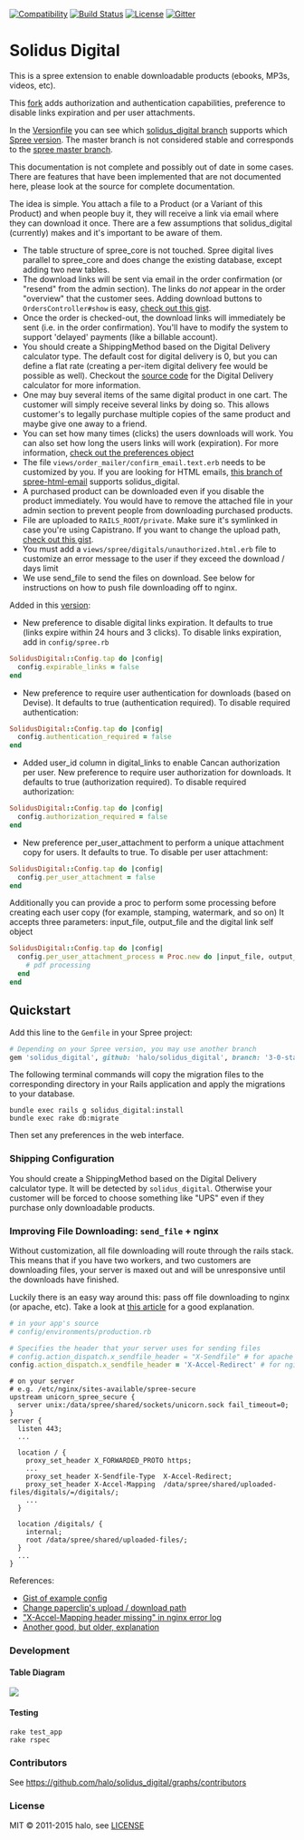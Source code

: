 [![Compatibility](https://img.shields.io/badge/spree%20compatibility-3.0-pink.svg)](https://github.com/spree-contrib/solidus_digital/blob/master/Versionfile)
[![Build Status](https://travis-ci.org/spree-contrib/solidus_digital.png?branch=master)](https://travis-ci.org/spree-contrib/solidus_digital)
[![License](https://img.shields.io/badge/license-MIT-blue.svg)](http://github.com/spree-contrib/solidus_digital/blob/master/LICENSE.md)
[![Gitter](https://badges.gitter.im/Join%20Chat.svg)](https://gitter.im/spree-contrib/solidus_digital)

# Solidus Digital

This is a spree extension to enable downloadable products (ebooks, MP3s, videos, etc).

This [fork](https://github.com/taniarv/solidus_digital) adds authorization and authentication capabilities, preference to disable links expiration and per user attachments.

In the [Versionfile](https://github.com/spree-contrib/solidus_digital/blob/master/Versionfile) you can see which
[solidus_digital branch](https://github.com/spree-contrib/solidus_digital/branches/all?query=stable) supports which
[Spree version](https://github.com/spree/spree/branches/all?query=stable).
The master branch is not considered stable and corresponds to the [spree master branch](https://github.com/spree/spree).

This documentation is not complete and possibly out of date in some cases.
There are features that have been implemented that are not documented here, please look at the source for complete documentation.

The idea is simple.
You attach a file to a Product (or a Variant of this Product) and when people buy it, they will receive a link via email where they can download it once.
There are a few assumptions that solidus_digital (currently) makes and it's important to be aware of them.

* The table structure of spree_core is not touched.
  Spree digital lives parallel to spree_core and does change the existing database, except adding two new tables.
* The download links will be sent via email in the order confirmation (or "resend" from the admin section).
  The links do *not* appear in the order "overview" that the customer sees.
  Adding download buttons to `OrdersController#show` is easy, [check out this gist](https://gist.github.com/3187793#file_add_solidus_digital_buttons_to_invoice.rb).
* Once the order is checked-out, the download links will immediately be sent (i.e. in the order confirmation).
  You'll have to modify the system to support 'delayed' payments (like a billable account).
* You should create a ShippingMethod based on the Digital Delivery calculator type.
  The default cost for digital delivery is 0, but you can define a flat rate (creating a per-item digital delivery fee would be possible as well).
  Checkout the [source code](https://github.com/halo/solidus_digital/blob/master/app/models/spree/calculator/digital_delivery.rb) for the Digital Delivery calculator for more information.
* One may buy several items of the same digital product in one cart.
  The customer will simply receive several links by doing so.
  This allows customer's to legally purchase multiple copies of the same product and maybe give one away to a friend.
* You can set how many times (clicks) the users downloads will work.
  You can also set how long the users links will work (expiration).
  For more information, [check out the preferences object](https://github.com/halo/solidus_digital/blob/master/lib/spree/solidus_digital_configuration.rb)
* The file `views/order_mailer/confirm_email.text.erb` needs to be customized by you.
  If you are looking for HTML emails, [this branch of spree-html-email](http://github.com/iloveitaly/spree-html-email) supports solidus_digital.
* A purchased product can be downloaded even if you disable the product immediately.
  You would have to remove the attached file in your admin section to prevent people from downloading purchased products.
* File are uploaded to `RAILS_ROOT/private`.
  Make sure it's symlinked in case you're using Capistrano.
  If you want to change the upload path, [check out this gist](https://gist.github.com/3187793#file_solidus_digital_path_change_decorator.rb).
* You must add a `views/spree/digitals/unauthorized.html.erb` file to customize an error message to the user if they exceed the download / days limit
* We use send_file to send the files on download.
  See below for instructions on how to push file downloading off to nginx.

Added in this [version](https://github.com/taniarv/solidus_digital):

* New preference to disable digital links expiration. It defaults to true (links expire within 24 hours and 3 clicks). To disable links expiration, add in `config/spree.rb`

```ruby
SolidusDigital::Config.tap do |config|
  config.expirable_links = false
end
```

* New preference to require user authentication for downloads (based on Devise). It defaults to true (authentication required). To disable required authentication: 

```ruby
SolidusDigital::Config.tap do |config|
  config.authentication_required = false
end
```

* Added user_id column in digital_links to enable Cancan authorization per user. New preference to require user authorization for downloads. It defaults to true (authorization required). To disable required authorization: 

```ruby
SolidusDigital::Config.tap do |config|
  config.authorization_required = false
end
```

* New preference per_user_attachment to perform a unique attachment copy for users. It defaults to true. To disable per user attachment: 

```ruby
SolidusDigital::Config.tap do |config|
  config.per_user_attachment = false
end
```

Additionally you can provide a proc to perform some processing before creating each user copy (for example, stamping, watermark, and so on)
It accepts three parameters: input_file, output_file and the digital link self object

```ruby
SolidusDigital::Config.tap do |config|
  config.per_user_attachment_process = Proc.new do |input_file, output_file, digital_link|
    # pdf processing
  end
end
```


## Quickstart

Add this line to the `Gemfile` in your Spree project:

```ruby
# Depending on your Spree version, you may use another branch
gem 'solidus_digital', github: 'halo/solidus_digital', branch: '3-0-stable'
```

The following terminal commands will copy the migration files to the corresponding directory in your Rails application and apply the migrations to your database.

```shell
bundle exec rails g solidus_digital:install
bundle exec rake db:migrate
```

Then set any preferences in the web interface.

### Shipping Configuration

You should create a ShippingMethod based on the Digital Delivery calculator type.
It will be detected by `solidus_digital`.
Otherwise your customer will be forced to choose something like "UPS" even if they purchase only downloadable products.

### Improving File Downloading: `send_file` + nginx

Without customization, all file downloading will route through the rails stack.
This means that if you have two workers, and two customers are downloading files, your server is maxed out and will be unresponsive until the downloads have finished.

Luckily there is an easy way around this:
pass off file downloading to nginx (or apache, etc).
Take a look at [this article](http://blog.kiskolabs.com/post/637725747/nginx-rails-send-file) for a good explanation.

```ruby
# in your app's source
# config/environments/production.rb

# Specifies the header that your server uses for sending files
# config.action_dispatch.x_sendfile_header = "X-Sendfile" # for apache
config.action_dispatch.x_sendfile_header = 'X-Accel-Redirect' # for nginx
```

```nginx
# on your server
# e.g. /etc/nginx/sites-available/spree-secure
upstream unicorn_spree_secure {
  server unix:/data/spree/shared/sockets/unicorn.sock fail_timeout=0;
}
server {
  listen 443;
  ...

  location / {
    proxy_set_header X_FORWARDED_PROTO https;
    ...
    proxy_set_header X-Sendfile-Type  X-Accel-Redirect;
    proxy_set_header X-Accel-Mapping  /data/spree/shared/uploaded-files/digitals/=/digitals/;
    ...
  }

  location /digitals/ {
    internal;
    root /data/spree/shared/uploaded-files/;
  }
  ...
}
```

References:

* [Gist of example config](https://gist.github.com/416004)
* [Change paperclip's upload / download path](https://gist.github.com/3187793#file_solidus_digital_path_change_decorator.rb)
* ["X-Accel-Mapping header missing" in nginx error log](http://stackoverflow.com/questions/6237016/message-x-accel-mapping-header-missing-in-nginx-error-log)
* [Another good, but older, explanation](http://kovyrin.net/2006/11/01/nginx-x-accel-redirect-php-rails/)

### Development

#### Table Diagram

<img src="https://cdn.rawgit.com/halo/solidus_digital/master/doc/tables.png">

#### Testing

```shell
rake test_app
rake rspec
```

### Contributors

See https://github.com/halo/solidus_digital/graphs/contributors

### License

MIT © 2011-2015 halo, see [LICENSE](http://github.com/halo/solidus_digital/blob/master/LICENSE.md)
